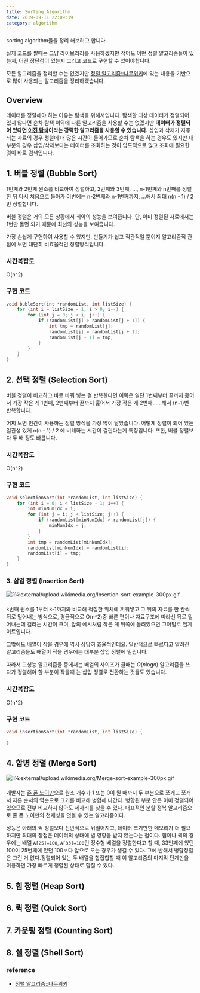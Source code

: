 ```yaml
---
title: Sorting Algorithm
date: 2019-09-11 22:09:19
category: algorithm
---
```


sorting algorithm들을 정리 해보려고 합니다.

실제 코드를 짤때는 그냥 라이브러리를 사용하겠지만 적어도 어떤 정렬 알고리즘들이 있는지, 어떤 장단점이 있는지 그리고 코드로 구현할 수 있어야합니다.

모든 알고리즘을 정리할 수는 없겠지만 [정렬 알고리즘::나무위키](https://namu.wiki/w/%EC%A0%95%EB%A0%AC%20%EC%95%8C%EA%B3%A0%EB%A6%AC%EC%A6%98)에 있는 내용을 기반으로 많이 사용되는 알고리즘을 정리하겠습니다.

## Overview

데이터를 정렬해야 하는 이유는 탐색을 위해서입니다. 탐색할 대상 데이터가 정렬되어 있지 않다면 순차 탐색 이외에 다른 알고리즘을 사용할 수는 없겠지만 **데이터가 정렬되어 있다면 [이진 탐색](https://namu.wiki/w/%EC%9D%B4%EC%A7%84%20%ED%83%90%EC%83%89)이라는 강력한 알고리즘을 사용할 수 있습니다.** 삽입과 삭제가 자주 되는 자료의 경우 정렬에 더 많은 시간이 들어가므로 순차 탐색을 하는 경우도 있지만 대부분의 경우 삽입/삭제보다는 데이터를 조회하는 것이 압도적으로 많고 조회에 필요한 것이 바로 검색입니다.

## 1. 버블 정렬 (Bubble Sort)

1번째와 2번째 원소를 비교하여 정렬하고, 2번째와 3번째, ..., n-1번째와 n번째를 정렬한 뒤 다시 처음으로 돌아가 이번에는 n-2번째와 n-1번째까지, ...해서 최대 n(n - 1) / 2번 정렬합니다.

버블 정렬은 거의 모든 상황에서 최악의 성능을 보여줍니다. 단, 이미 정렬된 자료에서는 1번만 돌면 되기 때문에 최선의 성능을 보여줍니다.

가장 손쉽게 구현하여 사용할 수 있지만, 만들기가 쉽고 직관적일 뿐이지 알고리즘적 관점에 보면 대단히 비효율적인 정렬방식입니다.

### 시간복잡도

O(n^2)

### 구현 코드

```c++
void bubleSort(int *randomList, int listSize) {
	for (int i = listSize - 1; i > 0; i--) {
		for (int j = 0; j < i; j++) {
			if (randomList[j] > randomList[j + 1]) {
				int tmp = randomList[j];
				randomList[j] = randomList[j + 1];
				randomList[j + 1] = tmp;
			}
		}
	}
}
```



## 2. 선택 정렬 (Selection Sort)

버블 정렬이 비교하고 바로 바꿔 넣는 걸 반복한다면 이쪽은 일단 1번째부터 끝까지 훑어서 가장 작은 게 1번째, 2번째부터 끝까지 훑어서 가장 작은 게 2번째……해서 (n-1)번 반복합니다.

어찌 보면 인간이 사용하는 정렬 방식을 가장 많이 닮았습니다. 어떻게 정렬이 되어 있든 일관성 있게 n(n - 1) / 2 에 비례하는 시간이 걸린다는게 특징입니다. 또한, 버블 정렬보다 두 배 정도 빠릅니다.

### 시간복잡도

O(n^2)

### 구현 코드

```c++
void selectionSort(int *randomList, int listSize) {
	for (int i = 0; i < listSize - 1; i++) {
		int minNumIdx = i;
		for (int j = i; j < listSize; j++) {
			if (randomList[minNumIdx] > randomList[j]) {
				minNumIdx = j;
			}
		}
		int tmp = randomList[minNumIdx];
		randomList[minNumIdx] = randomList[i];
		randomList[i] = tmp;
	}
}
```

### 3. 삽입 정렬 (Insertion Sort)

![íì¼:external/upload.wikimedia.org/Insertion-sort-example-300px.gif](https://w.namu.la/s/e2cca975b1e03bd676ae5e11433526429e9cf77953039ca19a2df4b1112eb75c9c45701ca4f75bcb78194f07ec7b60f28040a4bae7ceed58729887ff62fc13f641682dd0a76feac03e643811437a0c40f3c53b338e965e5dd6c271d7a4064bdf)

k번째 원소를 1부터 k-1까지와 비교해 적절한 위치에 끼워넣고 그 뒤의 자료를 한 칸씩 뒤로 밀어내는 방식으로, 평균적으로 O(n^2)중 빠른 편이나 자료구조에 따라선 뒤로 밀어내는데 걸리는 시간이 크며, 앞의 예시처럼 작은 게 뒤쪽에 몰려있으면 그야말로 헬게이트입니다.

그밖에도 배열이 작을 경우에 역시 상당히 효율적인데요. 일반적으로 빠르다고 알려진 알고리즘들도 배열이 작을 경우에는 대부분 삽입 정렬에 밀립니다.

 따라서 고성능 알고리즘들 중에서는 배열의 사이즈가 클때는 *O*(*n*log*n*) 알고리즘을 쓰다가 정렬해야 할 부분이 작을때 는 삽입 정렬로 전환하는 것들도 있습니다.

### 시간복잡도

O(n^2)

### 구현 코드

```c++
void insertionSort(int *randomList, int listSize) {
  
}
```



## 4. 합병 정렬 (Merge Sort)

![íì¼:external/upload.wikimedia.org/Merge-sort-example-300px.gif](https://ww.namu.la/s/30bb5bb955f72d8a4b70c88e0cb83fe97ae0c349bd9c27d1204e8939df903ef7748c25b1928455ad76d70fd7a283b1c131feecabca2fe5a9c36b4ab72fe3e778320db817cf709f625c4132640aee1d47aca18f0bd40ac09a7f95c78db18c05b4)

개발자는 [존 폰 노이만](https://namu.wiki/w/%EC%A1%B4%20%ED%8F%B0%20%EB%85%B8%EC%9D%B4%EB%A7%8C)으로 원소 개수가 1 또는 0이 될 때까지 두 부분으로 쪼개고 쪼개서 자른 순서의 역순으로 크기를 비교해 병합해 나간다. 병합된 부분 안은 이미 정렬되어 있으므로 전부 비교하지 않아도 제자리를 찾을 수 있다. 대표적인 분할 정복 알고리즘으로 존 폰 노이만의 천재성을 엿볼 수 있는 알고리즘이다.

성능은 아래의 퀵 정렬보다 전반적으로 뒤떨어지고, 데이터 크기만한 메모리가 더 필요하지만 최대의 장점은 데이터의 상태에 별 영향을 받지 않는다는 점이다. 힙이나 퀵의 경우에는 배열 `A[25]=100`, `A[33]=100`인 정수형 배열을 정렬한다고 할 때, 33번째에 있던 100이 25번째에 있던 100보다 앞으로 오는 경우가 생길 수 있다. 그에 반해서 병합정렬은 그런 거 없다.정렬되어 있는 두 배열을 합집합할 때 이 알고리즘의 마지막 단계만을 이용하면 가장 빠르게 정렬된 상태로 합칠 수 있다.

## 5. 힙 정렬 (Heap Sort)

## 6. 퀵 정렬 (Quick Sort)

## 7. 카운팅 정렬 (Counting Sort)

## 8. 쉘 정렬 (Shell Sort)

### reference

* [정렬 알고리즘::나무위키](https://namu.wiki/w/%EC%A0%95%EB%A0%AC%20%EC%95%8C%EA%B3%A0%EB%A6%AC%EC%A6%98)

